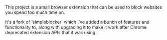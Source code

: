 This project is a small browser extension that can be used to block
websites you spend too much time on.

It's a fork of 'simpleblocker' which I've added a bunch of
features and functionality to, along with upgrading it to make it work
after Chrome deprecated extension APIs that it was using.
